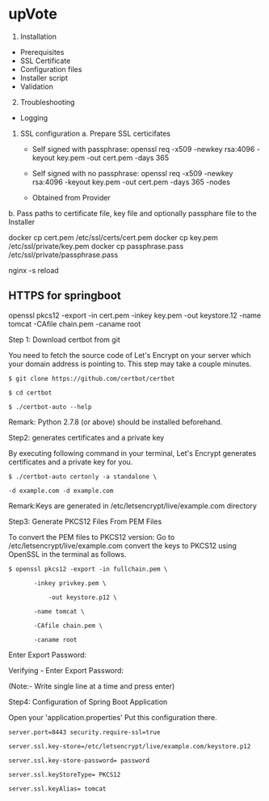 # upVote

1. Installation
 - Prerequisites
 - SSL Certificate
 - Configuration files
 - Installer script
 - Validation

2. Troubleshooting
 - Logging 


1. SSL configuration
  a. Prepare SSL certicifates
    - Self signed with passphrase:
	openssl req -x509 -newkey rsa:4096 -keyout key.pem -out cert.pem -days 365
	
	- Self signed with no passphrase:
	openssl req -x509 -newkey rsa:4096 -keyout key.pem -out cert.pem -days 365 -nodes
	
	- Obtained from Provider
	
  b. Pass paths to certificate file, key file and optionally passphare file to the Installer
  


docker cp cert.pem /etc/ssl/certs/cert.pem
docker cp key.pem /etc/ssl/private/key.pem
docker cp passphrase.pass /etc/ssl/private/passphrase.pass

nginx -s reload




## HTTPS for springboot
openssl pkcs12 -export -in cert.pem -inkey key.pem -out keystore.12 -name tomcat -CAfile chain.pem -caname root



Step 1: Download certbot from git

You need to fetch the source code of Let's Encrypt on your server which your domain address is pointing to. This step may take a couple minutes.

    $ git clone https://github.com/certbot/certbot

    $ cd certbot

    $ ./certbot-auto --help

Remark: Python 2.7.8 (or above) should be installed beforehand.

Step2: generates certificates and a private key

By executing following command in your terminal, Let's Encrypt generates certificates and a private key for you.

    $ ./certbot-auto certonly -a standalone \

    -d example.com -d example.com

Remark:Keys are generated in /etc/letsencrypt/live/example.com directory

Step3: Generate PKCS12 Files From PEM Files

To convert the PEM files to PKCS12 version: Go to /etc/letsencrypt/live/example.com convert the keys to PKCS12 using OpenSSL in the terminal as follows.

    $ openssl pkcs12 -export -in fullchain.pem \

           -inkey privkey.pem \

               -out keystore.p12 \

           -name tomcat \

           -CAfile chain.pem \

           -caname root

Enter Export Password:

Verifying - Enter Export Password:

(Note:- Write single line at a time and press enter)

Step4: Configuration of Spring Boot Application

Open your 'application.properties' Put this configuration there.

    server.port=8443 security.require-ssl=true

    server.ssl.key-store=/etc/letsencrypt/live/example.com/keystore.p12

    server.ssl.key-store-password= password

    server.ssl.keyStoreType= PKCS12

    server.ssl.keyAlias= tomcat


